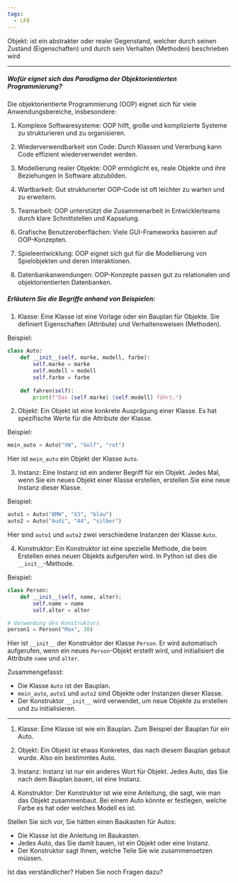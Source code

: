 ```yaml
---
tags:
  - LF8
---
```


Objekt: ist ein abstrakter oder realer Gegenstand, welcher durch seinen Zustand (Eigenschaften) und durch sein Verhalten (Methoden) beschrieben wird




---

##### Wofür eignet sich das Paradigma der Objektorientierten Programmierung?

Die objektorientierte Programmierung (OOP) eignet sich für viele Anwendungsbereiche, insbesondere:

1. Komplexe Softwaresysteme: OOP hilft, große und komplizierte Systeme zu strukturieren und zu organisieren.

2. Wiederverwendbarkeit von Code: Durch Klassen und Vererbung kann Code effizient wiederverwendet werden.

3. Modellierung realer Objekte: OOP ermöglicht es, reale Objekte und ihre Beziehungen in Software abzubilden.

4. Wartbarkeit: Gut strukturierter OOP-Code ist oft leichter zu warten und zu erweitern.

5. Teamarbeit: OOP unterstützt die Zusammenarbeit in Entwicklerteams durch klare Schnittstellen und Kapselung.

6. Grafische Benutzeroberflächen: Viele GUI-Frameworks basieren auf OOP-Konzepten.

7. Spieleentwicklung: OOP eignet sich gut für die Modellierung von Spielobjekten und deren Interaktionen.

8. Datenbankanwendungen: OOP-Konzepte passen gut zu relationalen und objektorientierten Datenbanken.




##### Erläutern Sie die Begriffe anhand von Beispielen: 

1. Klasse:
Eine Klasse ist eine Vorlage oder ein Bauplan für Objekte. Sie definiert Eigenschaften (Attribute) und Verhaltensweisen (Methoden).

Beispiel:
```python
class Auto:
    def __init__(self, marke, modell, farbe):
        self.marke = marke
        self.modell = modell
        self.farbe = farbe
    
    def fahren(self):
        print(f"Das {self.marke} {self.modell} fährt.")
```

2. Objekt:
Ein Objekt ist eine konkrete Ausprägung einer Klasse. Es hat spezifische Werte für die Attribute der Klasse.

Beispiel:
```python
mein_auto = Auto("VW", "Golf", "rot")
```
Hier ist `mein_auto` ein Objekt der Klasse `Auto`.

3. Instanz:
Eine Instanz ist ein anderer Begriff für ein Objekt. Jedes Mal, wenn Sie ein neues Objekt einer Klasse erstellen, erstellen Sie eine neue Instanz dieser Klasse.

Beispiel:
```python
auto1 = Auto("BMW", "X3", "blau")
auto2 = Auto("Audi", "A4", "silber")
```
Hier sind `auto1` und `auto2` zwei verschiedene Instanzen der Klasse `Auto`.

4. Konstruktor:
Ein Konstruktor ist eine spezielle Methode, die beim Erstellen eines neuen Objekts aufgerufen wird. In Python ist dies die `__init__`-Methode.

Beispiel:
```python
class Person:
    def __init__(self, name, alter):
        self.name = name
        self.alter = alter

# Verwendung des Konstruktors
person1 = Person("Max", 30)
```
Hier ist `__init__` der Konstruktor der Klasse `Person`. Er wird automatisch aufgerufen, wenn ein neues `Person`-Objekt erstellt wird, und initialisiert die Attribute `name` und `alter`.

Zusammengefasst:
- Die Klasse `Auto` ist der Bauplan.
- `mein_auto`, `auto1` und `auto2` sind Objekte oder Instanzen dieser Klasse.
- Der Konstruktor `__init__` wird verwendet, um neue Objekte zu erstellen und zu initialisieren.

--- 

1. Klasse:
Eine Klasse ist wie ein Bauplan. Zum Beispiel der Bauplan für ein Auto.

2. Objekt:
Ein Objekt ist etwas Konkretes, das nach diesem Bauplan gebaut wurde. Also ein bestimmtes Auto.

3. Instanz:
Instanz ist nur ein anderes Wort für Objekt. Jedes Auto, das Sie nach dem Bauplan bauen, ist eine Instanz.

4. Konstruktor:
Der Konstruktor ist wie eine Anleitung, die sagt, wie man das Objekt zusammenbaut. Bei einem Auto könnte er festlegen, welche Farbe es hat oder welches Modell es ist.

Stellen Sie sich vor, Sie hätten einen Baukasten für Autos:
- Die Klasse ist die Anleitung im Baukasten.
- Jedes Auto, das Sie damit bauen, ist ein Objekt oder eine Instanz.
- Der Konstruktor sagt Ihnen, welche Teile Sie wie zusammensetzen müssen.

Ist das verständlicher? Haben Sie noch Fragen dazu?